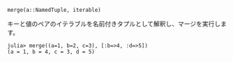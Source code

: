 ```
merge(a::NamedTuple, iterable)
```

キーと値のペアのイテラブルを名前付きタプルとして解釈し、マージを実行します。

```jldoctest
julia> merge((a=1, b=2, c=3), [:b=>4, :d=>5])
(a = 1, b = 4, c = 3, d = 5)
```
